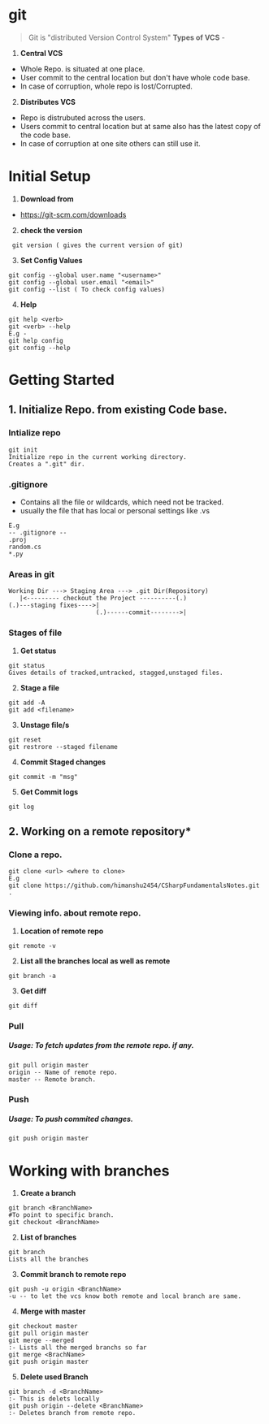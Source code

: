 # git  
> Git is "distributed Version Control System"
**Types of VCS** - 
1. **Central VCS**    
+ Whole Repo. is situated at one place.
+ User commit to the central location but don't have whole code base.
+ In case of corruption, whole repo is lost/Corrupted.
2. **Distributes VCS**  
- Repo is distrubuted across the users.
- Users commit to central location but at same also has the latest copy of the code base.
- In case of corruption at one site others can still use it.
# Initial Setup
 1. **Download from**  
- https://git-scm.com/downloads
 2. **check the version**
```
 git version ( gives the current version of git)
```
3. **Set Config Values**
```
git config --global user.name "<username>"  
git config --global user.email "<email>"  
git config --list ( To check config values)
```
4. **Help**  
```  
git help <verb>  
git <verb> --help  
E.g -  
git help config  
git config --help
```
# Getting Started
## 1. **Initialize Repo. from existing Code base.**
### Intialize repo
```
git init  
Initialize repo in the current working directory.
Creates a ".git" dir.
```
### .gitignore  
- Contains all the file or wildcards, which need not be tracked.
- usually the file that has local or personal settings like .vs 
```
E.g  
-- .gitignore --  
.proj  
random.cs  
*.py
```
### Areas in git
```
Working Dir ---> Staging Area ---> .git Dir(Repository)  
   |<--------- checkout the Project ----------(.)  
(.)---staging fixes---->|  
                        (.)------commit-------->|
```
### Stages of file
1. **Get status**    
```
git status
Gives details of tracked,untracked, stagged,unstaged files.
```
2. **Stage a file**
```
git add -A
git add <filename>
```
3. **Unstage file/s**  
```
git reset 
git restrore --staged filename
```
4. **Commit Staged changes**
```
git commit -m "msg"
```
5. **Get Commit logs**
```
git log
```
## 2. Working on a remote repository*
### Clone a repo.
```
git clone <url> <where to clone>
E.g
git clone https://github.com/himanshu2454/CSharpFundamentalsNotes.git .
```
### Viewing info. about remote repo.
1. **Location of remote repo**
```
git remote -v
```
2. **List all the branches local as well as remote**  
```
git branch -a
```
3. **Get diff**
```
git diff
```
### Pull
##### Usage: To fetch updates from the remote repo. if any.
```
git pull origin master
origin -- Name of remote repo.
master -- Remote branch.
```
### Push
##### Usage: To push commited changes.
```
git push origin master
```

# Working with branches
1. **Create a branch**
```
git branch <BranchName>
#To point to specific branch.
git checkout <BranchName>
```
2. **List of branches**
```
git branch
Lists all the branches 
```
3. **Commit branch to remote repo**
```
git push -u origin <BranchName>
-u -- to let the vcs know both remote and local branch are same.
```
4. **Merge with master**
```
git checkout master
git pull origin master
git merge --merged
:- Lists all the merged branchs so far
git merge <BrachName>
git push origin master
```
5. **Delete used Branch**
```
git branch -d <BranchName>
:- This is delets locally
git push origin --delete <BranchName>
:- Deletes branch from remote repo.
```
